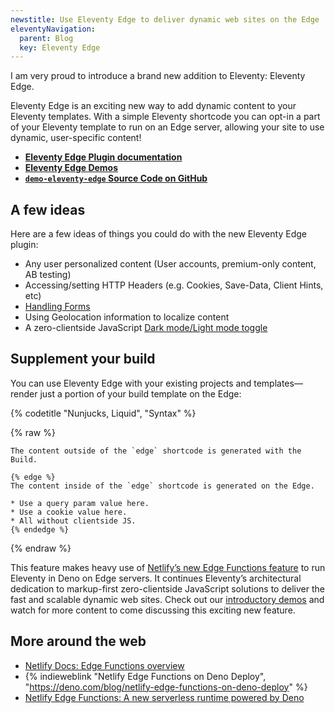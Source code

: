 ```yaml
---
newstitle: Use Eleventy Edge to deliver dynamic web sites on the Edge
eleventyNavigation:
  parent: Blog
  key: Eleventy Edge
---
```

I am very proud to introduce a brand new addition to Eleventy: Eleventy Edge.

Eleventy Edge is an exciting new way to add dynamic content to your Eleventy templates. With a simple Eleventy shortcode you can opt-in a part of your Eleventy template to run on an Edge server, allowing your site to use dynamic, user-specific content!

* **[Eleventy Edge Plugin documentation](/docs/plugins/edge/)**
* **[Eleventy Edge Demos](https://demo-eleventy-edge.netlify.app/)**
* **[`demo-eleventy-edge` Source Code on GitHub](https://github.com/11ty/demo-eleventy-edge)**

## A few ideas

Here are a few ideas of things you could do with the new Eleventy Edge plugin:

* Any user personalized content (User accounts, premium-only content, AB testing)
* Accessing/setting HTTP Headers (e.g. Cookies, Save-Data, Client Hints, etc)
* [Handling Forms](https://demo-eleventy-edge.netlify.app/forms/)
* Using Geolocation information to localize content
* A zero-clientside JavaScript [Dark mode/Light mode toggle](https://demo-eleventy-edge.netlify.app/appearance/)

## Supplement your build

You can use Eleventy Edge with your existing projects and templates—render just a portion of your build template on the Edge:

{% codetitle "Nunjucks, Liquid", "Syntax" %}

{% raw %}
```liquid
The content outside of the `edge` shortcode is generated with the Build.

{% edge %}
The content inside of the `edge` shortcode is generated on the Edge.

* Use a query param value here.
* Use a cookie value here.
* All without clientside JS.
{% endedge %}
```
{% endraw %}

This feature makes heavy use of [Netlify’s new Edge Functions feature](https://docs.netlify.com/netlify-labs/experimental-features/edge-functions/) to run Eleventy in Deno on Edge servers. It continues Eleventy’s architectural dedication to markup-first zero-clientside JavaScript solutions to deliver the fast and scalable dynamic web sites. Check out our [introductory demos](https://demo-eleventy-edge.netlify.app/) and watch for more content to come discussing this exciting new feature.

## More around the web

* [Netlify Docs: Edge Functions overview](https://docs.netlify.com/netlify-labs/experimental-features/edge-functions/)
* {% indieweblink "Netlify Edge Functions on Deno Deploy", "https://deno.com/blog/netlify-edge-functions-on-deno-deploy" %}
* [Netlify Edge Functions: A new serverless runtime powered by Deno](https://www.netlify.com/blog/announcing-serverless-compute-with-edge-functions)